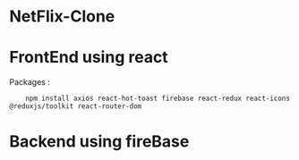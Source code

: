 # NetFlix-Clone

# FrontEnd using react
Packages : 
```
    npm install axios react-hot-toast firebase react-redux react-icons @reduxjs/toolkit react-router-dom
```
# Backend using fireBase